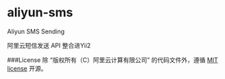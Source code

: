 # aliyun-sms
Aliyun SMS Sending

阿里云短信发送 API 整合进Yii2


###License
除 “版权所有（C）阿里云计算有限公司” 的代码文件外，遵循 [MIT license](http://opensource.org/licenses/MIT) 开源。